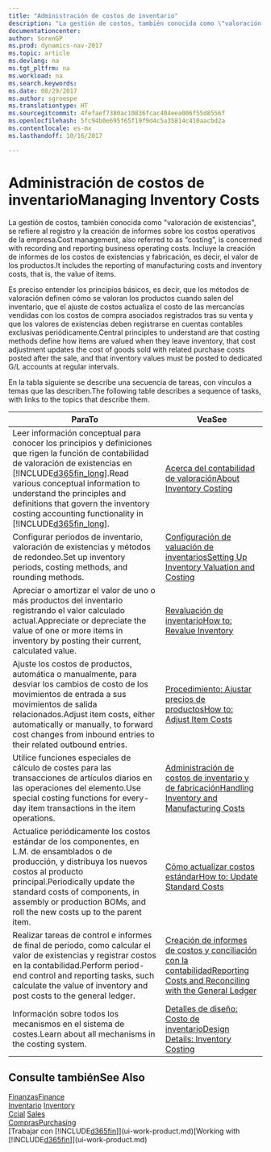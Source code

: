 ```yaml
---
title: "Administración de costos de inventario"
description: "La gestión de costos, también conocida como \"valoración de existencias\", se refiere al registro y la creación de informes sobre los costos operativos de la empresa. Incluye la creación de informes de los costos de existencias y fabricación, es decir, el valor de los productos."
documentationcenter: 
author: SorenGP
ms.prod: dynamics-nav-2017
ms.topic: article
ms.devlang: na
ms.tgt_pltfrm: na
ms.workload: na
ms.search.keywords: 
ms.date: 08/29/2017
ms.author: sgroespe
ms.translationtype: HT
ms.sourcegitcommit: 4fefaef7380ac10836fcac404eea006f55d8556f
ms.openlocfilehash: 5fc94b0e695f65f19f9d4c5a35814c410aacbd2a
ms.contentlocale: es-mx
ms.lasthandoff: 10/16/2017

---
```

# <a name="managing-inventory-costs"></a><span data-ttu-id="3960d-104">Administración de costos de inventario</span><span class="sxs-lookup"><span data-stu-id="3960d-104">Managing Inventory Costs</span></span>
<span data-ttu-id="3960d-105">La gestión de costos, también conocida como "valoración de existencias", se refiere al registro y la creación de informes sobre los costos operativos de la empresa.</span><span class="sxs-lookup"><span data-stu-id="3960d-105">Cost management, also referred to as “costing”, is concerned with recording and reporting business operating costs.</span></span> <span data-ttu-id="3960d-106">Incluye la creación de informes de los costos de existencias y fabricación, es decir, el valor de los productos.</span><span class="sxs-lookup"><span data-stu-id="3960d-106">It includes the reporting of manufacturing costs and inventory costs, that is, the value of items.</span></span>   

<span data-ttu-id="3960d-107">Es preciso entender los principios básicos, es decir, que los métodos de valoración definen cómo se valoran los productos cuando salen del inventario, que el ajuste de costos actualiza el costo de las mercancías vendidas con los costos de compra asociados registrados tras su venta y que los valores de existencias deben registrarse en cuentas contables exclusivas periódicamente.</span><span class="sxs-lookup"><span data-stu-id="3960d-107">Central principles to understand are that costing methods define how items are valued when they leave inventory, that cost adjustment updates the cost of goods sold with related purchase costs posted after the sale, and that inventory values must be posted to dedicated G/L accounts at regular intervals.</span></span>

<span data-ttu-id="3960d-108">En la tabla siguiente se describe una secuencia de tareas, con vínculos a temas que las describen.</span><span class="sxs-lookup"><span data-stu-id="3960d-108">The following table describes a sequence of tasks, with links to the topics that describe them.</span></span>

|<span data-ttu-id="3960d-109">**Para**</span><span class="sxs-lookup"><span data-stu-id="3960d-109">**To**</span></span>|<span data-ttu-id="3960d-110">**Vea**</span><span class="sxs-lookup"><span data-stu-id="3960d-110">**See**</span></span>|  
|------------|-------------|  
|<span data-ttu-id="3960d-111">Leer información conceptual para conocer los principios y definiciones que rigen la función de contabilidad de valoración de existencias en [!INCLUDE[d365fin_long](includes/d365fin_long_md.md)].</span><span class="sxs-lookup"><span data-stu-id="3960d-111">Read various conceptual information to understand the principles and definitions that govern the inventory costing accounting functionality in [!INCLUDE[d365fin_long](includes/d365fin_long_md.md)].</span></span>|[<span data-ttu-id="3960d-112">Acerca del contabilidad de valoración</span><span class="sxs-lookup"><span data-stu-id="3960d-112">About Inventory Costing</span></span>](finance-learn-about-costing.md)|  
|<span data-ttu-id="3960d-113">Configurar periodos de inventario, valoración de existencias y métodos de redondeo.</span><span class="sxs-lookup"><span data-stu-id="3960d-113">Set up inventory periods, costing methods, and rounding methods.</span></span>|[<span data-ttu-id="3960d-114">Configuración de valuación de inventarios</span><span class="sxs-lookup"><span data-stu-id="3960d-114">Setting Up Inventory Valuation and Costing</span></span>](finance-set-up-inventory-valuation-and-costing.md)|
|<span data-ttu-id="3960d-115">Apreciar o amortizar el valor de uno o más productos del inventario registrando el valor calculado actual.</span><span class="sxs-lookup"><span data-stu-id="3960d-115">Appreciate or depreciate the value of one or more items in inventory by posting their current, calculated value.</span></span>|[<span data-ttu-id="3960d-116">Revaluación de inventario</span><span class="sxs-lookup"><span data-stu-id="3960d-116">How to: Revalue Inventory</span></span>](inventory-how-revalue-inventory.md)|
|<span data-ttu-id="3960d-117">Ajuste los costos de productos, automática o manualmente, para desviar los cambios de costo de los movimientos de entrada a sus movimientos de salida relacionados.</span><span class="sxs-lookup"><span data-stu-id="3960d-117">Adjust item costs, either automatically or manually, to forward cost changes from inbound entries to their related outbound entries.</span></span>|[<span data-ttu-id="3960d-118">Procedimiento: Ajustar precios de productos</span><span class="sxs-lookup"><span data-stu-id="3960d-118">How to: Adjust Item Costs</span></span>](inventory-how-adjust-item-costs.md)|
|<span data-ttu-id="3960d-119">Utilice funciones especiales de cálculo de costes para las transacciones de artículos diarios en las operaciones del elemento.</span><span class="sxs-lookup"><span data-stu-id="3960d-119">Use special costing functions for every-day item transactions in the item operations.</span></span>|[<span data-ttu-id="3960d-120">Administración de costos de inventario y de fabricación</span><span class="sxs-lookup"><span data-stu-id="3960d-120">Handling Inventory and Manufacturing Costs</span></span>](finance-handle-inventory-and-manufacturing-costs.md)|  
|<span data-ttu-id="3960d-121">Actualice periódicamente los costos estándar de los componentes, en L.M. de ensamblados o de producción, y distribuya los nuevos costos al producto principal.</span><span class="sxs-lookup"><span data-stu-id="3960d-121">Periodically update the standard costs of components, in assembly or production BOMs, and roll the new costs up to the parent item.</span></span>|[<span data-ttu-id="3960d-122">Cómo actualizar costos estándar</span><span class="sxs-lookup"><span data-stu-id="3960d-122">How to: Update Standard Costs</span></span>](finance-how-to-update-standard-costs.md)|
|<span data-ttu-id="3960d-123">Realizar tareas de control e informes de final de periodo, como calcular el valor de existencias y registrar costos en la contabilidad.</span><span class="sxs-lookup"><span data-stu-id="3960d-123">Perform period-end control and reporting tasks, such calculate the value of inventory and post costs to the general ledger.</span></span>|[<span data-ttu-id="3960d-124">Creación de informes de costos y conciliación con la contabilidad</span><span class="sxs-lookup"><span data-stu-id="3960d-124">Reporting Costs and Reconciling with the General Ledger</span></span>](finance-report-costs-and-reconcile-with-the-general-ledger.md)|  
|<span data-ttu-id="3960d-125">Información sobre todos los mecanismos en el sistema de costes.</span><span class="sxs-lookup"><span data-stu-id="3960d-125">Learn about all mechanisms in the costing system.</span></span>|[<span data-ttu-id="3960d-126">Detalles de diseño: Costo de inventario</span><span class="sxs-lookup"><span data-stu-id="3960d-126">Design Details: Inventory Costing</span></span>](design-details-inventory-costing.md)|  

## <a name="see-also"></a><span data-ttu-id="3960d-127">Consulte también</span><span class="sxs-lookup"><span data-stu-id="3960d-127">See Also</span></span>  
 [<span data-ttu-id="3960d-128">Finanzas</span><span class="sxs-lookup"><span data-stu-id="3960d-128">Finance</span></span>](finance.md)  
 <span data-ttu-id="3960d-129">[Inventario](inventory-manage-inventory.md) </span><span class="sxs-lookup"><span data-stu-id="3960d-129">[Inventory](inventory-manage-inventory.md) </span></span>  
 <span data-ttu-id="3960d-130">[Ccial](sales-manage-sales.md) </span><span class="sxs-lookup"><span data-stu-id="3960d-130">[Sales](sales-manage-sales.md) </span></span>  
 [<span data-ttu-id="3960d-131">Compras</span><span class="sxs-lookup"><span data-stu-id="3960d-131">Purchasing</span></span>](purchasing-manage-purchasing.md)  
 <span data-ttu-id="3960d-132">[Trabajar con [!INCLUDE[d365fin](includes/d365fin_md.md)]](ui-work-product.md)</span><span class="sxs-lookup"><span data-stu-id="3960d-132">[Working with [!INCLUDE[d365fin](includes/d365fin_md.md)]](ui-work-product.md)</span></span>

